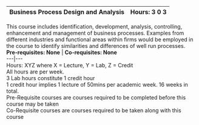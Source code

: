 **Business Process Design and Analysis** | **Hours: 3 0 3**  
---|---  
This course includes identification, development, analysis, controlling, enhancement and management of business processes. Examples from different industries and functional areas within firms would be employed in the course to identify similarities and differences of well run processes.
**Pre-requisites: None** | **Co-requisites: None**  
---|---  
Hours: XYZ where X = Lecture, Y = Lab, Z = Credit  
All hours are per week.  
3 Lab hours constitute 1 credit hour  
1 credit hour implies 1 lecture of 50mins per academic week. 16 weeks in total.  
Pre-Requisite courses are courses required to be completed before this course may be taken  
Co-Requisite courses are courses required to be taken along with this course
